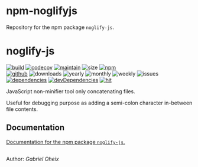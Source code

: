 # npm-noglifyjs

Repository for the npm package ```noglify-js```.


# noglify-js

[//]: # (https://github.com/dwyl/repo-badges)

[![build][build-svg]][build-link]
[![codecov][codecov-svg]][codecov-link]
[![maintain][maintain-svg]][maintain-link]
![size][size-svg]
[![npm][npm2-svg]][npm2-link]  
[![github][github-svg]][github-link]
![downloads][downloads-svg]
![yearly][yearly-svg]
![monthly][monthly-svg]
![weekly][weekly-svg]
![issues][issues-svg]  
[![dependencies][dependencies-svg]][dependencies-link]
[![devDependencies][devDependencies-svg]][devDependencies-link]
[![hit][hit-svg]][hit-link]

[build-svg]: https://travis-ci.org/gabrieloheix/npm-noglifyjs.svg?branch=master
[build-link]: https://travis-ci.org/gabrieloheix/npm-noglifyjs

[codecov-svg]: https://codecov.io/gh/gabrieloheix/npm-noglifyjs/branch/master/graph/badge.svg
[codecov-link]: https://codecov.io/gh/gabrieloheix/npm-noglifyjs

[maintain-svg]: https://api.codeclimate.com/v1/badges/2acd854abd2aeff743fa/maintainability
[maintain-link]: https://codeclimate.com/github/gabrieloheix/npm-noglifyjs/maintainability

[size-svg]: https://img.shields.io/bundlephobia/min/noglify-js.svg

[//]: # ([![npm][npm-svg]][npm-link]  )
[npm-svg]: https://badge.fury.io/js/noglify-js.svg
[npm-link]: https://badge.fury.io/js/noglify-js

[npm2-svg]: https://img.shields.io/npm/v/noglify-js.svg
[npm2-link]: https://www.npmjs.com/package/noglify-js

[github-svg]: https://img.shields.io/github/downloads/gabrieloheix/npm-noglifyjs/total.svg
[github-link]: https://github.com/gabrieloheix/npm-noglifyjs

[downloads-svg]: https://img.shields.io/npm/dt/noglify-js.svg

[yearly-svg]: https://img.shields.io/npm/dy/noglify-js.svg

[monthly-svg]: https://img.shields.io/npm/dm/noglify-js.svg

[weekly-svg]: https://img.shields.io/npm/dw/noglify-js.svg

[issues-svg]: https://img.shields.io/codeclimate/issues/gabrieloheix/npm-noglifyjs.svg

[dependencies-svg]: https://david-dm.org/gabrieloheix/npm-noglifyjs/status.svg
[dependencies-link]: https://david-dm.org/gabrieloheix/npm-noglifyjs

[devDependencies-svg]: https://david-dm.org/gabrieloheix/npm-noglifyjs/dev-status.svg
[devDependencies-link]: https://david-dm.org/gabrieloheix/npm-noglifyjs?type=dev

[hit-svg]: https://hits.dwyl.com/gabrieloheix/npm-noglifyjs.svg
[hit-link]: https://hits.dwyl.com/gabrieloheix/npm-noglifyjs


JavaScript non-minifier tool only concatenating files.

Useful for debugging purpose as adding a semi-colon character in-between file contents.


## Documentation

[Documentation for the npm package ```noglify-js```.][doc]

[doc]: https://www.npmjs.com/package/noglify-js


##

Author: _Gabriel Oheix_
